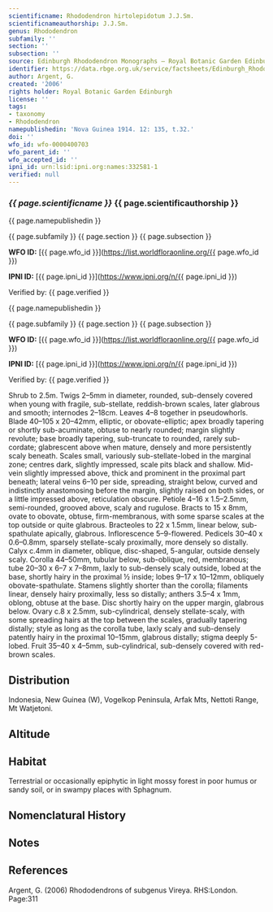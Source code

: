 ```yaml
---
scientificname: Rhododendron hirtolepidotum J.J.Sm.
scientificnameauthorship: J.J.Sm.
genus: Rhododendron
subfamily: ''
section: ''
subsection: ''
source: Edinburgh Rhododendron Monographs – Royal Botanic Garden Edinburgh
identifier: https://data.rbge.org.uk/service/factsheets/Edinburgh_Rhododendron_Monographs.xhtml
author: Argent, G.
created: '2006'
rights holder: Royal Botanic Garden Edinburgh
license: ''
tags:
- taxonomy
- Rhododendron
namepublishedin: 'Nova Guinea 1914. 12: 135, t.32.'
doi: ''
wfo_id: wfo-0000400703
wfo_parent_id: ''
wfo_accepted_id: ''
ipni_id: urn:lsid:ipni.org:names:332581-1
verified: null
---
```

### _{{ page.scientificname }}_ {{ page.scientificauthorship }}
 {{ page.namepublishedin }}

{{ page.subfamily }} {{ page.section }} {{ page.subsection }}

**WFO ID:** [{{ page.wfo_id }}](https://list.worldfloraonline.org/{{ page.wfo_id }})

**IPNI ID:** [{{ page.ipni_id }}](https://www.ipni.org/n/{{ page.ipni_id }})

Verified by: {{ page.verified }}

 {{ page.namepublishedin }}

{{ page.subfamily }} {{ page.section }} {{ page.subsection }}

**WFO ID:** [{{ page.wfo_id }}](https://list.worldfloraonline.org/{{ page.wfo_id }})

**IPNI ID:** [{{ page.ipni_id }}](https://www.ipni.org/n/{{ page.ipni_id }})

Verified by: {{ page.verified }}



Shrub to 2.5m. Twigs 2–5mm in diameter, rounded, sub-densely covered when young with fragile, sub-stellate, reddish-brown scales, later glabrous and smooth; internodes 2–18cm. Leaves 4–8 together in pseudo­whorls. Blade 40–105 x 20–42mm, elliptic, or obovate-elliptic; apex broadly tapering or shortly sub-acuminate, obtuse to nearly rounded; margin slightly revolute; base broadly tapering, sub-truncate to rounded, rarely sub-cordate; glabrescent above when mature, densely and more persistently scaly beneath. Scales small, variously sub-stellate-lobed in the marginal zone; centres dark, slightly impressed, scale pits black and shallow. Mid-vein slightly impressed above, thick and prominent in the proximal part beneath; lateral veins 6–10 per side, spreading, straight below, curved and indistinctly anastomosing before the margin, slightly raised on both sides, or a little impressed above, reticulation obscure. Petiole 4–16 x 1.5–2.5mm, semi-rounded, grooved above, scaly and rugulose. Bracts to 15 x 8mm, ovate to obovate, obtuse, firm-membranous, with some sparse scales at the top outside or quite glabrous. Bracteoles to 22 x 1.5mm, linear below, sub-spathulate apically, glabrous. Inflorescence 5–9-flowered. Pedicels 30–40 x 0.6–0.8mm, sparsely stellate-scaly proximally, more densely so distally. Calyx c.4mm in diameter, oblique, disc-shaped, 5-angular, outside densely scaly. Corolla 44–50mm, tubular below, sub-oblique, red, membranous; tube 20–30 x 6–7 x 7–8mm, laxly to sub-densely scaly outside, lobed at the base, shortly hairy in the proximal ½ inside; lobes 9–17 x 10–12mm, obliquely obovate-spathulate. Stamens slightly shorter than the corolla; filaments linear, densely hairy proximally, less so distally; anthers 3.5–4 x 1mm, oblong, obtuse at the base. Disc shortly hairy on the upper margin, glabrous below. Ovary c.8 x 2.5mm, sub-cylindrical, densely stellate-scaly, with some spreading hairs at the top between the scales, gradually tapering distally; style as long as the corolla tube, laxly scaly and sub-densely patently hairy in the proximal 10–15mm, glabrous distally; stigma deeply 5-lobed. Fruit 35–40 x 4–5mm, sub-cylindrical, sub-densely covered with red-brown scales.

## Distribution
Indonesia, New Guinea (W), Vogelkop Peninsula, Arfak Mts, Nettoti Range, Mt Watjetoni.

## Altitude


## Habitat
Terrestrial or occasionally epiphytic in light mossy forest in poor humus or sandy soil, or in swampy places with Sphagnum.

## Nomenclatural History

                       
## Notes


## References

Argent, G. (2006) Rhododendrons of subgenus Vireya. RHS:London. Page:311
